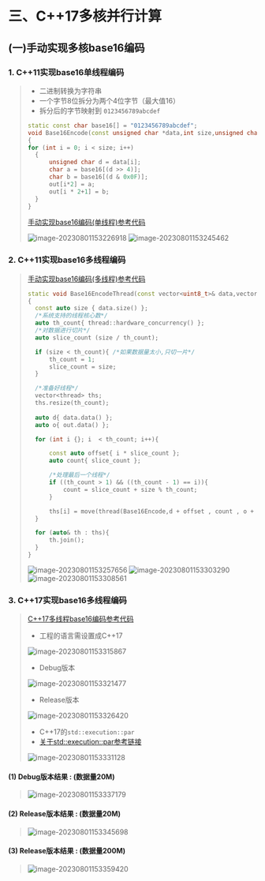 # 三、C++17多核并行计算

## (一)手动实现多核base16编码

### 1. C++11实现base16单线程编码

>- 二进制转换为字符串
>- 一个字节8位拆分为两个4位字节（最大值16）
>- 拆分后的字节映射到 `0123456789abcdef`
>
>```c++
>static const char base16[] = "0123456789abcdef";
>void Base16Encode(const unsigned char *data,int size,unsigned char *out)
>{
> for (int i = 0; i < size; i++)
>	{
>		unsigned char d = data[i];
>		char a = base16[(d >> 4)];
>		char b = base16[(d & 0x0F)];
>		out[i*2] = a;
>		out[i * 2+1] = b;
>	}
>}
>```
>
>[手动实现base16编码(单线程)参考代码](https://github.com/WONGZEONJYU/stu_cpp_thread/blob/main/115base_16_thread_c%2B%2B11/115base_16_thread_c%2B%2B11.cpp)
>
><img src="./assets/image-20230801153226918.png" alt="image-20230801153226918" />
>
><img src="./assets/image-20230801153245462.png" alt="image-20230801153245462" />

### 2. C++11实现base16多线程编码

>[手动实现base16编码(多线程)参考代码](https://github.com/WONGZEONJYU/stu_cpp_thread/blob/main/115base_16_thread_c%2B%2B11/115base_16_thread_c%2B%2B11.cpp)
>
>```c++
>static void Base16EncodeThread(const vector<uint8_t>& data,vector<uint8_t>& out)
>{
>	const auto size { data.size() };
>	/*系统支持的线程核心数*/
>	auto th_count{ thread::hardware_concurrency() };
>	/*对数据进行切片*/
>	auto slice_count (size / th_count);
>
>	if (size < th_count){ /*如果数据量太小,只切一片*/
>		th_count = 1;
>		slice_count = size;
>	}
>
>	/*准备好线程*/
>	vector<thread> ths;
>	ths.resize(th_count);
>    
>	auto d{ data.data() };
>	auto o{ out.data() };
>
>	for (int i {}; i  < th_count; i++){
>
>		const auto offset{ i * slice_count };
>		auto count{ slice_count };
>
>		/*处理最后一个线程*/
>		if ((th_count > 1) && ((th_count - 1) == i)){
>			count = slice_count + size % th_count;
>		}
>
>    	ths[i] = move(thread(Base16Encode,d + offset , count , o + static_cast<size_t>							(offset * 2)));
>	}
>
>	for (auto& th : ths){
>		th.join();
>	}
>}
>```
>
><img src="./assets/image-20230801153257656.png" alt="image-20230801153257656" />
>
><img src="./assets/image-20230801153303290.png" alt="image-20230801153303290" />
>
><img src="./assets/image-20230801153308561.png" alt="image-20230801153308561" />

### 3. C++17实现base16多线程编码

>[C++17多线程base16编码参考代码](https://github.com/WONGZEONJYU/stu_cpp_thread/blob/main/116base_16_thread_c%2B%2B17/116base_16_thread_c%2B%2B17.cpp)
>
>- 工程的语言需设置成C++17
>
><img src="./assets/image-20230801153315867.png" alt="image-20230801153315867" />
>
>- Debug版本
>
><img src="./assets/image-20230801153321477.png" alt="image-20230801153321477" />
>
>- Release版本
>
><img src="./assets/image-20230801153326420.png" alt="image-20230801153326420" />
>
>- C++17的`std::execution::par`
>  - [关于std::execution::par参考链接](https://en.cppreference.com/w/cpp/algorithm/execution_policy_tag)
>
><img src="./assets/image-20230801153331128.png" alt="image-20230801153331128" />

#### (1) Debug版本结果 : (数据量20M)

><img src="./assets/image-20230801153337179.png" alt="image-20230801153337179" />

#### (2) Release版本结果 :  (数据量20M)

><img src="./assets/image-20230801153345698.png" alt="image-20230801153345698" />

#### (3) Release版本结果 :  (数据量200M)

>![image-20230801153359420](./assets/image-20230801153359420.png)

